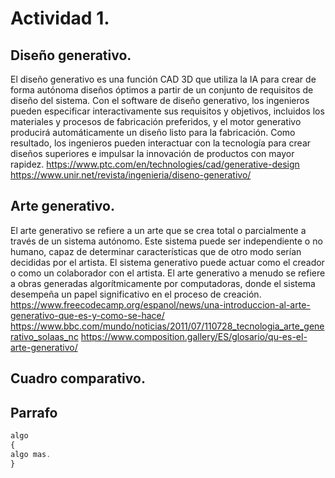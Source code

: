# Actividad 1.


## Diseño generativo.
El diseño generativo es una función CAD 3D que utiliza la IA para crear de forma autónoma diseños óptimos a partir de un conjunto de requisitos de diseño del sistema. Con el software de diseño generativo, los ingenieros pueden especificar interactivamente sus requisitos y objetivos, incluidos los materiales y procesos de fabricación preferidos, y el motor generativo producirá automáticamente un diseño listo para la fabricación. Como resultado, los ingenieros pueden interactuar con la tecnología para crear diseños superiores e impulsar la innovación de productos con mayor rapidez.
https://www.ptc.com/en/technologies/cad/generative-design
https://www.unir.net/revista/ingenieria/diseno-generativo/

## Arte generativo.
El arte generativo se refiere a un arte que se crea total o parcialmente a través de un sistema autónomo. Este sistema puede ser independiente o no humano, capaz de determinar características que de otro modo serían decididas por el artista. El sistema generativo puede actuar como el creador o como un colaborador con el artista. El arte generativo a menudo se refiere a obras generadas algorítmicamente por computadoras, donde el sistema desempeña un papel significativo en el proceso de creación.
https://www.freecodecamp.org/espanol/news/una-introduccion-al-arte-generativo-que-es-y-como-se-hace/
https://www.bbc.com/mundo/noticias/2011/07/110728_tecnologia_arte_generativo_solaas_nc
https://www.composition.gallery/ES/glosario/qu-es-el-arte-generativo/

## Cuadro comparativo.




## Parrafo

 ``` js
algo
{
algo mas.
}
 ```
